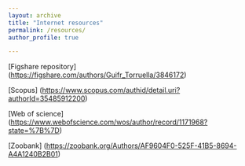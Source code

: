```yaml
---
layout: archive
title: "Internet resources"
permalink: /resources/
author_profile: true

---
```


[Figshare repository] (https://figshare.com/authors/Guifr_Torruella/3846172)

[Scopus] (https://www.scopus.com/authid/detail.uri?authorId=35485912200)

[Web of science] (https://www.webofscience.com/wos/author/record/1171968?state=%7B%7D)

[Zoobank] (https://zoobank.org/Authors/AF9604F0-525F-41B5-8694-A4A1240B2B01)
